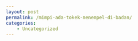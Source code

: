```yaml
---
layout: post
permalink: /mimpi-ada-tokek-menempel-di-badan/
categories:
    - Uncategorized
---
```



